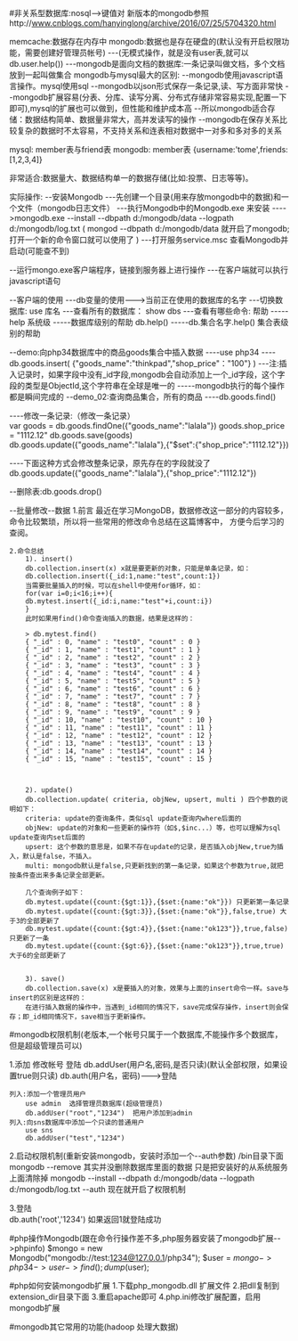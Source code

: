 #非关系型数据库:nosql-->键值对
新版本的mongodb参照http://www.cnblogs.com/hanyinglong/archive/2016/07/25/5704320.html

memcache:数据存在内存中
mongodb:数据也是存在硬盘的(默认没有开启权限功能，需要创建好管理员帐号)  ---(无模式操作，就是没有user表,就可以db.user.help())
---mongodb是面向文档的数据库:一条记录叫做文档，多个文档放到一起叫做集合
mongodb与mysql最大的区别:
--mongodb使用javascript语言操作。mysql使用sql
--mongodb以json形式保存一条记录,读、写方面非常快
--mongodb扩展容易(分表、分库、读写分离、分布式存储非常容易实现,配置一下即可),mysql的扩展也可以做到，但性能和维护成本高
--所以mongodb适合存储：数据结构简单、数据量非常大，高并发读写的操作
--mongodb在保存关系比较复杂的数据时不太容易，不支持关系和连表相对数据中一对多和多对多的关系

mysql:    member表与friend表
mongodb:  member表   {username:'tome',friends:[1,2,3,4]}

非常适合:数据量大、数据结构单一的数据存储(比如:投票、日志等等)。

实际操作:
--安装Mongodb
---先创建一个目录(用来存放mongodb中的数据)和一个文件（mongodb日志文件）
---执行Mongodb中的Mongodb.exe 来安装
---->mongodb.exe --install --dbpath d:/mongodb/data --logpath d:/mongodb/log.txt
(   mongod --dbpath d:/mongodb/data  就开启了mongodb;
    打开一个新的命令窗口就可以使用了
)
---打开服务service.msc  查看Mongodb并启动(可能查不到)

--运行mongo.exe客户端程序，链接到服务器上进行操作
---在客户端就可以执行javascript语句

--客户端的使用
---db变量的使用--->当前正在使用的数据库的名字 
---切换数据库: use 库名
---查看所有的数据库：  show dbs
---查看有哪些命令: 帮助 
-----help  系统级
-----数据库级别的帮助   db.help()
-----db.集合名字.help() 集合表级别的帮助


--demo:向php34数据库中的商品goods集合中插入数据
----use php34
----db.goods.insert( {"goods_name":"thinkpad","shop_price"："100"} )
---注:插入记录时，如果字段中没有_id字段,mongodb会自动添加上一个_id字段，这个字段的类型是ObjectId,这个字符串在全球是唯一的
-----mongodb执行的每个操作都是瞬间完成的
--demo_02:查询商品集合，所有的商品
----db.goods.find()

----修改一条记录:（修改一条记录）   
                   var goods = db.goods.findOne({"goods_name":"lalala"})
                   goods.shop_price = "1112.12"
                   db.goods.save(goods)
    db.goods.update({"goods_name":"lalala"},{"$set":{"shop_price":"1112.12"}})  

----下面这种方式会修改整条记录，原先存在的字段就没了
    db.goods.update({"goods_name":"lalala"},{"shop_price":"1112.12"})


--删除表:db.goods.drop()


--批量修改--数据
    1.前言
    最近在学习MongoDB，数据修改这一部分的内容较多，命令比较繁琐，所以将一些常用的修改命令总结在这篇博客中，
    方便今后学习的查阅。

    2.命令总结
        1). insert()
        db.collection.insert(x) x就是要更新的对象，只能是单条记录，如：
        db.collection.insert({_id:1,name:"test",count:1})
        当需要批量插入的时候，可以在shell中使用for循环，如：
        for(var i=0;i<16;i++){ 
        db.mytest.insert({_id:i,name:"test"+i,count:i}) 
        }
        此时如果用find()命令查询插入的数据，结果是这样的：

        > db.mytest.find()
        { "_id" : 0, "name" : "test0", "count" : 0 }
        { "_id" : 1, "name" : "test1", "count" : 1 }
        { "_id" : 2, "name" : "test2", "count" : 2 }
        { "_id" : 3, "name" : "test3", "count" : 3 }
        { "_id" : 4, "name" : "test4", "count" : 4 }
        { "_id" : 5, "name" : "test5", "count" : 5 }
        { "_id" : 6, "name" : "test6", "count" : 6 }
        { "_id" : 7, "name" : "test7", "count" : 7 }
        { "_id" : 8, "name" : "test8", "count" : 8 }
        { "_id" : 9, "name" : "test9", "count" : 9 }
        { "_id" : 10, "name" : "test10", "count" : 10 }
        { "_id" : 11, "name" : "test11", "count" : 11 }
        { "_id" : 12, "name" : "test12", "count" : 12 }
        { "_id" : 13, "name" : "test13", "count" : 13 }
        { "_id" : 14, "name" : "test14", "count" : 14 }
        { "_id" : 15, "name" : "test15", "count" : 15 }

    

        2). update()
        db.collection.update( criteria, objNew, upsert, multi ) 四个参数的说明如下：
        criteria: update的查询条件，类似sql update查询内where后面的
        objNew: update的对象和一些更新的操作符（如$,$inc...）等，也可以理解为sql update查询内set后面的
        upsert: 这个参数的意思是，如果不存在update的记录，是否插入objNew,true为插入，默认是false，不插入。
        multi: mongodb默认是false,只更新找到的第一条记录，如果这个参数为true,就把按条件查出来多条记录全部更新。

        几个查询例子如下：
        db.mytest.update({count:{$gt:1}},{$set:{name:"ok"}}) 只更新第一条记录
        db.mytest.update({count:{$gt:3}},{$set:{name:"ok"}},false,true) 大于3的全部更新了
        db.mytest.update({count:{$gt:4}},{$set:{name:"ok123"}},true,false) 只更新了一条
        db.mytest.update({count:{$gt:6}},{$set:{name:"ok123"}},true,true) 大于6的全部更新了
    

        3). save()
        db.collection.save(x) x是要插入的对象，效果与上面的insert命令一样。save与insert的区别是这样的：
        在进行插入数据的操作中，当遇到_id相同的情况下，save完成保存操作，insert则会保存；即_id相同情况下，save相当于更新操作。


#mongodb权限机制(老版本,一个帐号只属于一个数据库,不能操作多个数据库，但是超级管理员可以)

1.添加 修改帐号  登陆
    db.addUser(用户名,密码,是否只读)(默认全部权限，如果设置true则只读)
    db.auth(用户名，密码)--->登陆

    列入:添加一个管理员用户
        use admin  选择管理员数据库(超级管理员)
        db.addUser("root","1234")  把用户添加到admin
    列入:向sns数据库中添加一个只读的普通用户
        use sns
        db.addUser("test","1234")     
         
2.启动权限机制(重新安装mongodb，安装时添加一个--auth参数)
    /bin目录下面   mongodb --remove   其实并没删除数据库里面的数据  只是把安装好的从系统服务上面清除掉
    mongodb --install --dbpath d:/mongodb/data --logpath d:/mongodb/log.txt --auth
    现在就开启了权限机制

3.登陆   
    db.auth('root','1234')  如果返回1就登陆成功



#php操作Mongodb(跟在命令行操作差不多,php服务器安装了mongodb扩展-->phpinfo)
    $mongo = new Mongodb("mongodb://test:1234@127.0.0.1/php34");
    $user = $mongo->php34->user->find();
    dump($user);


#php如何安装mongodb扩展
    1.下载php_mongodb.dll  扩展文件
    2.把dll复制到extension_dir目录下面
    3.重启apache即可
    4.php.ini修改扩展配置，启用mongodb扩展


#mongodb其它常用的功能(hadoop 处理大数据)








